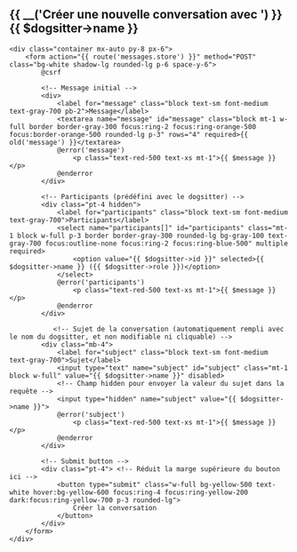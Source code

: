 <x-app-layout>
    <x-slot name="header">
        <h2 class="font-semibold text-xl text-gray-800 dark:text-gray-200 leading-tight">
            {{ __('Créer une nouvelle conversation avec ') }} {{ $dogsitter->name }}
        </h2>
    </x-slot>

    <div class="container mx-auto py-8 px-6">
        <form action="{{ route('messages.store') }}" method="POST" class="bg-white shadow-lg rounded-lg p-6 space-y-6">
            @csrf

            <!-- Message initial -->
            <div>
                <label for="message" class="block text-sm font-medium text-gray-700 pb-2">Message</label>
                <textarea name="message" id="message" class="block mt-1 w-full border border-gray-300 focus:ring-2 focus:ring-orange-500 focus:border-orange-500 rounded-lg p-3" rows="4" required>{{ old('message') }}</textarea>
                @error('message')
                    <p class="text-red-500 text-xs mt-1">{{ $message }}</p>
                @enderror
            </div>

            <!-- Participants (prédéfini avec le dogsitter) -->
            <div class="pt-4 hidden">
                <label for="participants" class="block text-sm font-medium text-gray-700">Participants</label>
                <select name="participants[]" id="participants" class="mt-1 block w-full p-3 border border-gray-300 rounded-lg bg-gray-100 text-gray-700 focus:outline-none focus:ring-2 focus:ring-blue-500" multiple required>
                    <option value="{{ $dogsitter->id }}" selected>{{ $dogsitter->name }} ({{ $dogsitter->role }})</option>
                </select>
                @error('participants')
                    <p class="text-red-500 text-xs mt-1">{{ $message }}</p>
                @enderror
            </div>

               <!-- Sujet de la conversation (automatiquement rempli avec le nom du dogsitter, et non modifiable ni cliquable) -->
            <div class="mb-4">
                <label for="subject" class="block text-sm font-medium text-gray-700">Sujet</label>
                <input type="text" name="subject" id="subject" class="mt-1 block w-full" value="{{ $dogsitter->name }}" disabled>
                <!-- Champ hidden pour envoyer la valeur du sujet dans la requête -->
                <input type="hidden" name="subject" value="{{ $dogsitter->name }}">
                @error('subject')
                    <p class="text-red-500 text-xs mt-1">{{ $message }}</p>
                @enderror
            </div>
            
            <!-- Submit button -->
            <div class="pt-4"> <!-- Réduit la marge supérieure du bouton ici -->
                <button type="submit" class="w-full bg-yellow-500 text-white hover:bg-yellow-600 focus:ring-4 focus:ring-yellow-200 dark:focus:ring-yellow-700 p-3 rounded-lg">
                    Créer la conversation
                </button>
            </div>
        </form>
    </div>
</x-app-layout>
